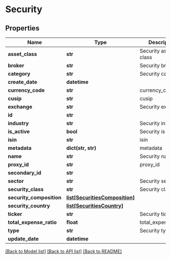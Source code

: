 # Security

## Properties
Name | Type | Description | Notes
------------ | ------------- | ------------- | -------------
**asset_class** | **str** | Security asset class | [optional] 
**broker** | **str** | Security broker | [optional] 
**category** | **str** | Security category | [optional] 
**create_date** | **datetime** |  | [optional] 
**currency_code** | **str** | currency_code | [optional] 
**cusip** | **str** | cusip | [optional] 
**exchange** | **str** | Security exchange | [optional] 
**id** | **str** |  | [optional] 
**industry** | **str** | Security industry | [optional] 
**is_active** | **bool** | Security is active | [optional] 
**isin** | **str** | isin | [optional] 
**metadata** | **dict(str, str)** | metadata | [optional] 
**name** | **str** | Security name | 
**proxy_id** | **str** | proxy_id | [optional] 
**secondary_id** | **str** |  | [optional] 
**sector** | **str** | Security sector | [optional] 
**security_class** | **str** | Security class | [optional] 
**security_composition** | [**list[SecuritiesComposition]**](SecuritiesComposition.md) |  | [optional] 
**security_country** | [**list[SecuritiesCountry]**](SecuritiesCountry.md) |  | [optional] 
**ticker** | **str** | Security ticker | 
**total_expense_ratio** | **float** | total_expense_ratio | [optional] 
**type** | **str** | Security type | [optional] 
**update_date** | **datetime** |  | [optional] 

[[Back to Model list]](../README.md#documentation-for-models) [[Back to API list]](../README.md#documentation-for-api-endpoints) [[Back to README]](../README.md)


